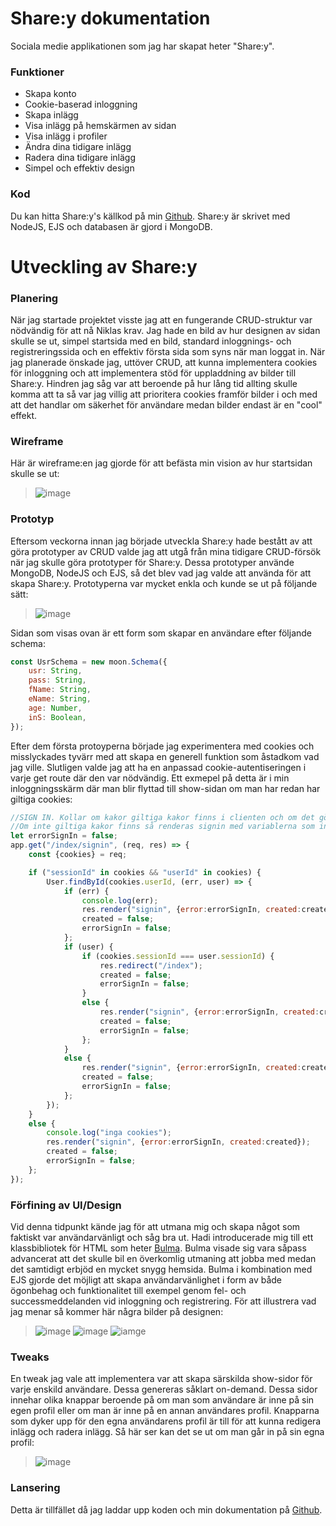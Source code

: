 # Share:y dokumentation

Sociala medie applikationen som jag har skapat heter "Share:y".

### Funktioner

- Skapa konto
- Cookie-baserad inloggning
- Skapa inlägg
- Visa inlägg på hemskärmen av sidan
- Visa inlägg i profiler
- Ändra dina tidigare inlägg
- Radera dina tidigare inlägg
- Simpel och effektiv design

### Kod

Du kan hitta Share:y's källkod på min [Github](https://github.com/SkrodS/Share.y). Share:y är skrivet med NodeJS, EJS och databasen är gjord i MongoDB.

# Utveckling av Share:y

### Planering

När jag startade projektet visste jag att en fungerande CRUD-struktur var nödvändig för att nå Niklas krav. 
Jag hade en bild av hur designen av sidan skulle se ut, simpel startsida med en bild, standard inloggnings- och registreringssida och en effektiv första sida som syns när man loggat in. 
När jag planerade önskade jag, uttöver CRUD, att kunna implementera cookies för inloggning och att implementera stöd för uppladdning av bilder till Share:y. 
Hindren jag såg var att beroende på hur lång tid allting skulle komma att ta så var jag villig att prioritera cookies framför bilder i och med att det handlar om säkerhet för användare medan bilder endast är en "cool" effekt.

### Wireframe

Här är wireframe:en jag gjorde för att befästa min vision av hur startsidan skulle se ut:
>![image](https://i.imgur.com/IbaCNk5.png)

### Prototyp

Eftersom veckorna innan jag började utveckla Share:y hade bestått av att göra prototyper av CRUD valde jag att utgå från mina tidigare CRUD-försök när jag skulle göra prototyper för Share:y. Dessa prototyper använde MongoDB, NodeJS och EJS, så det blev vad jag valde att använda för att skapa Share:y. Prototyperna var mycket enkla och kunde se ut på följande sätt:
>![image](https://i.imgur.com/w5q7VNJ.png)

Sidan som visas ovan är ett form som skapar en användare efter följande schema:
```javascript
const UsrSchema = new moon.Schema({
    usr: String,
    pass: String,
    fName: String,
    eName: String,
    age: Number,
    inS: Boolean,
});
```

Efter dem första protoyperna började jag experimentera med cookies och misslyckades tyvärr med att skapa en generell funktion som åstadkom vad jag ville. Slutligen valde jag att ha en anpassad cookie-autentiseringen i varje get route där den var nödvändig. Ett exmepel på detta är i min inloggningsskärm där man blir flyttad till show-sidan om man har redan har giltiga cookies:
```javascript
//SIGN IN. Kollar om kakor giltiga kakor finns i clienten och om det gör det så blir man flyttad till /index som sen tar en vidare till /index/show eftersom giltiga kakor finns.
//Om inte giltiga kakor finns så renderas signin med variablerna som innehåller felmeddelande och success-meddelande.
let errorSignIn = false;
app.get("/index/signin", (req, res) => {
    const {cookies} = req;

    if ("sessionId" in cookies && "userId" in cookies) {
        User.findById(cookies.userId, (err, user) => {
            if (err) {
                console.log(err);
                res.render("signin", {error:errorSignIn, created:created});
                created = false;
                errorSignIn = false;            
            };
            if (user) {
                if (cookies.sessionId === user.sessionId) {
                    res.redirect("/index");
                    created = false;
                    errorSignIn = false;
                }
                else {
                    res.render("signin", {error:errorSignIn, created:created});
                    created = false;
                    errorSignIn = false;                
                };
            }
            else {
                res.render("signin", {error:errorSignIn, created:created});
                created = false;
                errorSignIn = false;            
            };
        });
    }
    else {
        console.log("inga cookies");
        res.render("signin", {error:errorSignIn, created:created});
        created = false;
        errorSignIn = false;    
    };
});
```

### Förfining av UI/Design

Vid denna tidpunkt kände jag för att utmana mig och skapa något som faktiskt var användarvänligt och såg bra ut. Hadi introducerade mig till ett klassbibliotek för HTML som heter [Bulma](https://bulma.io). Bulma visade sig vara såpass advancerat att det skulle bil en överkomlig utmaning att jobba med medan det samtidigt erbjöd en mycket snygg hemsida. Bulma i kombination med EJS gjorde det möjligt att skapa användarvänlighet i form av både ögonbehag och funktionalitet till exempel genom fel- och successmeddelanden vid inloggning och registrering. För att illustrera vad jag menar så kommer här några bilder på designen:
>![image](https://i.imgur.com/cLGlQfd.png)
>![image](https://i.imgur.com/0LWimHd.png)
>![iamge](https://i.imgur.com/3X1sa5B.png)

### Tweaks

En tweak jag vale att implementera var att skapa särskilda show-sidor för varje enskild användare. Dessa genereras såklart on-demand. Dessa sidor innehar olika knappar beroende på om man som användare är inne på sin egen profil eller om man är inne på en annan användares profil. Knapparna som dyker upp för den egna användarens profil är till för att kunna redigera inlägg och radera inlägg. Så här ser kan det se ut om man går in på sin egna profil:
>![image](https://i.imgur.com/0mexGnr.png)

### Lansering

Detta är tillfället då jag laddar upp koden och min dokumentation på [Github](https://github.com/SkrodS/Share.y).
